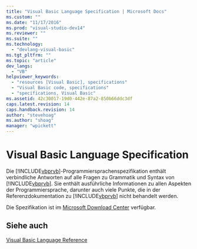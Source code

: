 ```yaml
---
title: "Visual Basic Language Specification | Microsoft Docs"
ms.custom: ""
ms.date: "11/17/2016"
ms.prod: "visual-studio-dev14"
ms.reviewer: ""
ms.suite: ""
ms.technology: 
  - "devlang-visual-basic"
ms.tgt_pltfrm: ""
ms.topic: "article"
dev_langs: 
  - "VB"
helpviewer_keywords: 
  - "resources [Visual Basic], specifications"
  - "Visual Basic code, specifications"
  - "specifications, Visual Basic"
ms.assetid: 42c30017-19d0-442e-87a2-850b66ddc3df
caps.latest.revision: 14
caps.handback.revision: 14
author: "stevehoag"
ms.author: "shoag"
manager: "wpickett"
---
```

# Visual Basic Language Specification
Die [!INCLUDE[vbprvb](../../csharp/programming-guide/concepts/linq/includes/vbprvb_md.md)]\-Programmiersprachenspezifikation enthält verbindliche Antworten auf alle Fragen zu Grammatik und Syntax von [!INCLUDE[vbprvb](../../csharp/programming-guide/concepts/linq/includes/vbprvb_md.md)].  Sie enthält ausführliche Informationen zu allen Aspekten der Programmiersprache, darunter auch viele Punkte, die in der Referenzdokumentation zu [!INCLUDE[vbprvb](../../csharp/programming-guide/concepts/linq/includes/vbprvb_md.md)] nicht behandelt werden.  
  
 Die Spezifikation ist im [Microsoft Download Center](http://go.microsoft.com/fwlink/?LinkId=188623) verfügbar.  
  
## Siehe auch  
 [Visual Basic Language Reference](../../visual-basic/language-reference/index.md)